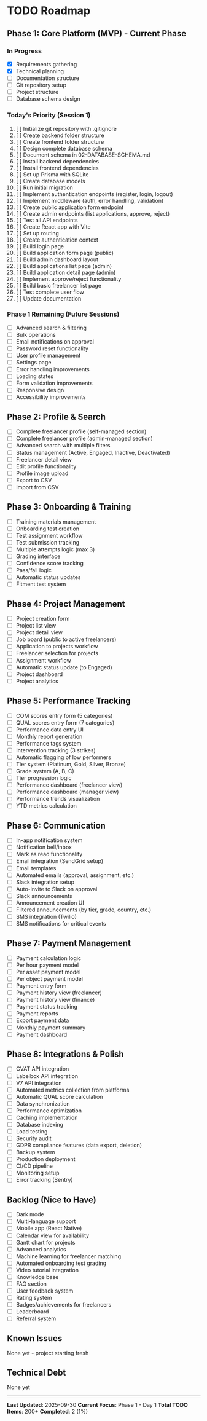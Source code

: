 # TODO Roadmap

## Phase 1: Core Platform (MVP) - Current Phase

### In Progress
- [x] Requirements gathering
- [x] Technical planning
- [ ] Documentation structure
- [ ] Git repository setup
- [ ] Project structure
- [ ] Database schema design

### Today's Priority (Session 1)
1. [ ] Initialize git repository with .gitignore
2. [ ] Create backend folder structure
3. [ ] Create frontend folder structure
4. [ ] Design complete database schema
5. [ ] Document schema in 02-DATABASE-SCHEMA.md
6. [ ] Install backend dependencies
7. [ ] Install frontend dependencies
8. [ ] Set up Prisma with SQLite
9. [ ] Create database models
10. [ ] Run initial migration
11. [ ] Implement authentication endpoints (register, login, logout)
12. [ ] Implement middleware (auth, error handling, validation)
13. [ ] Create public application form endpoint
14. [ ] Create admin endpoints (list applications, approve, reject)
15. [ ] Test all API endpoints
16. [ ] Create React app with Vite
17. [ ] Set up routing
18. [ ] Create authentication context
19. [ ] Build login page
20. [ ] Build application form page (public)
21. [ ] Build admin dashboard layout
22. [ ] Build applications list page (admin)
23. [ ] Build application detail page (admin)
24. [ ] Implement approve/reject functionality
25. [ ] Build basic freelancer list page
26. [ ] Test complete user flow
27. [ ] Update documentation

### Phase 1 Remaining (Future Sessions)
- [ ] Advanced search & filtering
- [ ] Bulk operations
- [ ] Email notifications on approval
- [ ] Password reset functionality
- [ ] User profile management
- [ ] Settings page
- [ ] Error handling improvements
- [ ] Loading states
- [ ] Form validation improvements
- [ ] Responsive design
- [ ] Accessibility improvements

## Phase 2: Profile & Search
- [ ] Complete freelancer profile (self-managed section)
- [ ] Complete freelancer profile (admin-managed section)
- [ ] Advanced search with multiple filters
- [ ] Status management (Active, Engaged, Inactive, Deactivated)
- [ ] Freelancer detail view
- [ ] Edit profile functionality
- [ ] Profile image upload
- [ ] Export to CSV
- [ ] Import from CSV

## Phase 3: Onboarding & Training
- [ ] Training materials management
- [ ] Onboarding test creation
- [ ] Test assignment workflow
- [ ] Test submission tracking
- [ ] Multiple attempts logic (max 3)
- [ ] Grading interface
- [ ] Confidence score tracking
- [ ] Pass/fail logic
- [ ] Automatic status updates
- [ ] Fitment test system

## Phase 4: Project Management
- [ ] Project creation form
- [ ] Project list view
- [ ] Project detail view
- [ ] Job board (public to active freelancers)
- [ ] Application to projects workflow
- [ ] Freelancer selection for projects
- [ ] Assignment workflow
- [ ] Automatic status update (to Engaged)
- [ ] Project dashboard
- [ ] Project analytics

## Phase 5: Performance Tracking
- [ ] COM scores entry form (5 categories)
- [ ] QUAL scores entry form (7 categories)
- [ ] Performance data entry UI
- [ ] Monthly report generation
- [ ] Performance tags system
- [ ] Intervention tracking (3 strikes)
- [ ] Automatic flagging of low performers
- [ ] Tier system (Platinum, Gold, Silver, Bronze)
- [ ] Grade system (A, B, C)
- [ ] Tier progression logic
- [ ] Performance dashboard (freelancer view)
- [ ] Performance dashboard (manager view)
- [ ] Performance trends visualization
- [ ] YTD metrics calculation

## Phase 6: Communication
- [ ] In-app notification system
- [ ] Notification bell/inbox
- [ ] Mark as read functionality
- [ ] Email integration (SendGrid setup)
- [ ] Email templates
- [ ] Automated emails (approval, assignment, etc.)
- [ ] Slack integration setup
- [ ] Auto-invite to Slack on approval
- [ ] Slack announcements
- [ ] Announcement creation UI
- [ ] Filtered announcements (by tier, grade, country, etc.)
- [ ] SMS integration (Twilio)
- [ ] SMS notifications for critical events

## Phase 7: Payment Management
- [ ] Payment calculation logic
- [ ] Per hour payment model
- [ ] Per asset payment model
- [ ] Per object payment model
- [ ] Payment entry form
- [ ] Payment history view (freelancer)
- [ ] Payment history view (finance)
- [ ] Payment status tracking
- [ ] Payment reports
- [ ] Export payment data
- [ ] Monthly payment summary
- [ ] Payment dashboard

## Phase 8: Integrations & Polish
- [ ] CVAT API integration
- [ ] Labelbox API integration
- [ ] V7 API integration
- [ ] Automated metrics collection from platforms
- [ ] Automatic QUAL score calculation
- [ ] Data synchronization
- [ ] Performance optimization
- [ ] Caching implementation
- [ ] Database indexing
- [ ] Load testing
- [ ] Security audit
- [ ] GDPR compliance features (data export, deletion)
- [ ] Backup system
- [ ] Production deployment
- [ ] CI/CD pipeline
- [ ] Monitoring setup
- [ ] Error tracking (Sentry)

## Backlog (Nice to Have)
- [ ] Dark mode
- [ ] Multi-language support
- [ ] Mobile app (React Native)
- [ ] Calendar view for availability
- [ ] Gantt chart for projects
- [ ] Advanced analytics
- [ ] Machine learning for freelancer matching
- [ ] Automated onboarding test grading
- [ ] Video tutorial integration
- [ ] Knowledge base
- [ ] FAQ section
- [ ] User feedback system
- [ ] Rating system
- [ ] Badges/achievements for freelancers
- [ ] Leaderboard
- [ ] Referral system

## Known Issues
None yet - project starting fresh

## Technical Debt
None yet

---

**Last Updated**: 2025-09-30
**Current Focus**: Phase 1 - Day 1
**Total TODO Items**: 200+
**Completed**: 2 (1%)